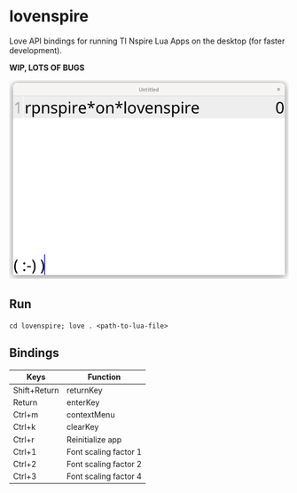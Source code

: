 # lovenspire

Love API bindings for running TI Nspire Lua Apps on the desktop (for faster development).

**WIP, LOTS OF BUGS**

![screenshot](https://github.com/johannes-wolf/lovenspire/blob/main/doc/screenshot.png?raw=true)

## Run

`cd lovenspire; love . <path-to-lua-file>`

## Bindings

| Keys         | Function              |
|--------------|-----------------------|
| Shift+Return | returnKey             |
| Return       | enterKey              |
| Ctrl+m       | contextMenu           |
| Ctrl+k       | clearKey              |
| Ctrl+r       | Reinitialize app      |
| Ctrl+1       | Font scaling factor 1 |
| Ctrl+2       | Font scaling factor 2 |
| Ctrl+3       | Font scaling factor 4 |
